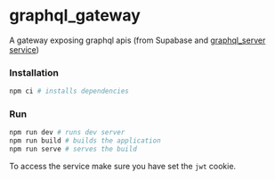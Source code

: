 # graphql_gateway

A gateway exposing graphql apis (from Supabase and [graphql_server service](../graphql_server/README.md))

### Installation

```bash
npm ci # installs dependencies
```

### Run

```bash
npm run dev # runs dev server
npm run build # builds the application
npm run serve # serves the build
```

To access the service make sure you have set the `jwt` cookie.
